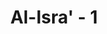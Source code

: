 ---
title: "Al-Isra' - 1"
no: 1
arabic_no: ١
ayah: سُبْحٰنَ الَّذِيْٓ اَسْرٰى بِعَبْدِهٖ لَيْلًا مِّنَ الْمَسْجِدِ الْحَرَامِ اِلَى الْمَسْجِدِ الْاَقْصَا الَّذِيْ بٰرَكْنَا حَوْلَهٗ لِنُرِيَهٗ مِنْ اٰيٰتِنَاۗ اِنَّهٗ هُوَ السَّمِيْعُ الْبَصِيْرُ
translation: "Mahasuci (Allah), yang telah memperjalankan hamba-Nya (Muhammad) pada malam hari dari Masjidilharam ke Masjidil Aqsa yang telah Kami berkahi sekelilingnya agar Kami perlihatkan kepadanya sebagian tanda-tanda (kebesaran) Kami. Sesungguhnya Dia Maha Mendengar, Maha Melihat."
tafsir: "Allah swt menyatakan kemahasucian-Nya dengan firman \"subhana\", agar manusia mengakui kesucian-Nya dari sifat-sifat yang tidak layak dan meyakini sifat-sifat keagungan-Nya yang tiada tara. Ungkapan itu juga sebagai pernyataan tentang sifat kebesaran-Nya yang telah memperjalankan hamba-Nya pada suatu malam, dengan perjalanan yang sangat cepat.\n\nAllah swt memulai firman-Nya dengan subhana dalam ayat ini, dan di beberapa ayat yang lain, sebagai pertanda bahwa ayat itu mengandung peristiwa luar biasa yang hanya dapat terlaksana karena iradah dan kekuasaan-Nya.\n\nDari kata asra' dapat dipahami bahwa Isra' Nabi Muhammad saw terjadi di waktu malam hari, karena kata asra dalam bahasa Arab berarti perjalanan di malam hari. Penyebutan lailan, dengan bentuk isim nakirah, yang berarti \"malam hari\", adalah untuk menggambarkan bahwa kejadian Isra' itu mengambil waktu malam yang singkat dan juga untuk menguatkan pengertian bahwa peristiwa Isra' itu memang benar-benar terjadi di malam hari. Allah swt meng-isra'-kan hamba-Nya di malam hari, karena waktu itulah yang paling utama bagi para hamba untuk mendekatkan diri kepada Allah, dan waktu yang paling baik untuk beribadah kepada-Nya.\n\nPerkataan 'abdihi (hamba-Nya) dalam ayat ini maksudnya ialah Nabi Muhammad saw yang telah terpilih sebagai nabi yang terakhir. Beliau telah mendapat perintah untuk melakukan perjalanan malam, sebagai penghormat-an kepadanya.\n\nDalam ayat ini tidak diterangkan waktunya secara pasti, baik waktu keberangkatan maupun kepulangan Nabi Muhammad saw kembali ke tempat tinggalnya di Mekah. Hanya saja yang diterangkan bahwa Isra' Nabi Muhammad saw dimulai dari Masjidilharam, yaitu masjid yang terkenal karena Kabah (Baitullah) terletak di dalamnya, menuju Masjidil Aqsa yang berada di Baitul Makdis. Masjid itu disebut Masjidil Aqsa yang berarti \"terjauh\", karena letaknya jauh dari kota Mekah.\n\nSelanjutnya Allah swt menjelaskan bahwa Masjidil Aqsa dan daerah-daerah sekitarnya mendapat berkah Allah karena menjadi tempat turun wahyu kepada para nabi. Tanahnya disuburkan, sehingga menjadi daerah yang makmur. Di samping itu, masjid tersebut termasuk di antara masjid yang menjadi tempat peribadatan para nabi dan tempat tinggal mereka.\n\nSesudah itu, Allah menyebutkan alasan mengapa Nabi Muhammad saw diperjalankan pada malam hari, yaitu untuk memperlihatkan kepada Nabi tanda-tanda kebesaran-Nya. Tanda-tanda itu disaksikan oleh Muhammad saw dalam perjalanannya dari Masjidilharam ke Masjidil Aqsa, berupa pengalaman-pengalaman yang berharga, ketabahan hati dalam menghadapi berbagai macam cobaan, dan betapa luasnya jagat raya serta alangkah Agungnya Allah Maha Pencipta. Pengalaman-pengalaman baru yang disaksikan Nabi Muhammad sangat berguna untuk memantapkan hati beliau menghadapi berbagai macam rintangan dari kaumnya, dan meyakini kebenaran wahyu Allah, baik yang telah diterima maupun yang akan diterimanya.\n\nDi akhir ayat ini, Allah swt menjelaskan bahwa Dia Maha Mendengar bisikan batin para hamba-Nya dan Maha Melihat semua perbuatan mereka. Tak ada detak jantung, ataupun gerakan tubuh dari seluruh makhluk yang ada di antara langit dan bumi ini yang lepas dari pengamatan-Nya.\n\nAyat ini menyebutkan terjadinya peristiwa Isra', yaitu perjalanan Nabi Muhammad saw dari Masjidilharam ke Masjidil Aqsa di waktu malam. Sedangkan peristiwa Mi'raj, yaitu naiknya Nabi Muhammad dari Masjidil Aqsa ke Sidratul Muntaha (Mustawa) tidak diisyaratkan oleh ayat ini, tetapi diisyaratkan dalam Surah an-Najm.\n\nHampir seluruh ahli tafsir berpendapat bahwa peristiwa Isra' terjadi setelah Nabi Muhammad diutus menjadi rasul. Peristiwanya terjadi satu tahun sebelum hijrah. Demikian menurut Imam az-Zuhri, Ibnu Sa'ad, dan lain-lainnya. Imam Nawawi pun memastikan demikian. Bahkan menurut Ibnu hazm, peristiwa Isra' itu terjadi di bulan Rajab tahun kedua belas setelah pengangkatan Muhammad menjadi nabi. Sedangkan al-hafidh 'Abdul Gani al-Maqdisi memilih pendapat yang mengatakan bahwa Isra' dan Mi'raj tersebut terjadi pada 27 Rajab, dengan alasan pada waktu itulah masyarakat melaksanakannya. \n\nAdapun hadis-hadis yang menjelaskan terjadinya Isra' itu sebagai berikut:\n\nPertama:\n\nAnas bin Malik menuturkan bahwa pada malam diperjalankannya Rasulullah saw dari Masjidilharam, datanglah kepadanya tiga orang pada saat sebelum turunnya wahyu, sedangkan Rasul pada waktu itu sedang tidur di Masjidilharam. Kemudian berkatalah orang yang pertama, \"Siapakah dia ini?\" Kemudian orang kedua menjawab, \"Dia adalah orang yang terbaik di antara mereka (kaumnya).\" Setelah itu berkatalah orang ketiga, \"Ambillah orang yang terbaik itu.\" Pada malam itu Nabi tidak mengetahui siapa mereka, sehingga mereka datang kepada Nabi di malam yang lain dalam keadaan matanya tidur sedangkan hatinya tidak tidur. Demikianlah para nabi, meskipun mata mereka terpejam, namun hati mereka tidaklah tidur. Sesudah itu rombongan tadi tidak berbicara sedikit pun kepada Nabi hingga mereka membawa Nabi dan meletakkannya di sekitar sumur Zamzam. Di antara mereka ada Jibril yang menguasai diri Nabi, lalu Jibril membelah bagian tubuh, antara leher sampai ke hatinya, sehingga kosonglah dadanya. Sesudah itu Jibril mencuci hati Nabi dengan air Zamzam dengan menggunakan tangannya, sehingga bersihlah hati beliau. Kemudian Jibril membawa bejana dari emas yang berisi iman dan hikmah. Kemudian dituangkanlah isi bejana itu memenuhi dada beliau dan urat-urat tenggorokannya lalu ditutupnya kembali. (Riwayat al-Bukhari)\n\nKedua: \n\nBahwa Nabi saw bersabda, \"Tiba-tiba datang kepadaku seseorang (Jibril). Kemudian ia membedah dan mengeluarkan hatiku. Setelah itu dibawalah kepadaku bejana yang terbuat dari emas yang penuh dengan iman, lalu ia mencuci hatiku. Setelah itu menuangkan isi bejana itu kepadaku. Kemudian hatiku dikembalikannya seperti sediakala\". (Riwayat al-Bukhari dari Sa'sha'ah)\n\nKetiga: \n\nBahwa Rasulullah saw bersabda, \"Didatangkan kepadaku Buraq, yaitu binatang putih lebih besar dari himar, dan lebih kecil dari bigal. Ia melangkahkan kakinya sejauh pandangan mata. Kemudian saya mengendarainya, lalu ia membawaku sehingga sampai ke Baitul Makdis. Kemudian saya mengikatnya pada tempat para nabi mengikatkan kendaraannya. Kemudian saya salat dua rakaat di dalamnya, lalu saya keluar. Kemudian Jibril membawa kepadaku sebuah bejana yang berisi minuman keras (khamar) dan sebuah lagi berisi susu; lalu saya pilih yang berisi susu, lantas Jibril berkata, \"Engkau telah memilih fitrah sebagai pilihan yang benar.\" (Riwayat Ahmad dari Anas bin Malik)\n\nDari hadis-hadis tersebut, dapat disimpulkan bahwa Nabi Muhammad diperjalankan pada malam hari dari Masjidilharam ke Masjidil Aqsa atas izin Allah di bawah bimbingan malaikat Jibril. Sebelum Nabi Muhammad saw diperjalankan pada malam itu, hatinya diisi iman dan hikmah, agar beliau tahan menghadapi segala macam cobaan dan tabah dalam melaksanakan perintah-Nya. Perjalanan itu dilakukan dengan mengendarai Buraq yang mempunyai kecepatan luar biasa sehingga Isra' dan Mi'raj hanya memerlu-kan waktu kurang dari satu malam.\n\nDalam ayat ini tidak dijelaskan secara terperinci, apakah Nabi saw Isra' dengan roh dan jasadnya, ataukah rohnya saja. Itulah sebabnya para mufasir berbeda pendapat mengenai hal tersebut. Mayoritas mereka berpendapat bahwa Isra' dilakukan dengan roh dan jasad dalam keadaan sadar, bukan dalam keadaan tidur. Mereka itu mengajukan beberapa alasan untuk menguatkan pendapatnya di antaranya:\n\na. Kata subhana menunjukkan adanya peristiwa yang hebat. Jika Nabi di-isra'-kan dalam keadaan tidur, tidak perlu diungkapkan dengan meng-gunakan ayat yang didahului dengan tasbih.\n\nb. Andaikata Isra' itu dilakukan dalam keadaan tidur, tentulah orang Quraisy tidak dengan serta merta mendustakannya. Banyaknya orang muslim yang murtad kembali karena peristiwa Isra' menunjukkan bahwa peristiwa itu bukanlah hal yang biasa. Kata-kata Ummu Hani yang melarang Nabi menceritakan kepada siapapun pengalaman-pengalaman yang dialami ketika Isra' agar mereka tidak menganggap Nabi saw berdusta, juga menguatkan bahwa Isra' itu dilakukan Nabi dengan roh dan jasadnya. Peristiwa ini yang menyebabkan Abu Bakar diberi gelar as-shiddiq karena dia membenarkan Nabi, dengan cepat dan tanpa ragu, ber-Isra' dengan roh dan jasadnya, sedangkan orang-orang lain berat menerimanya.\n\nc. Firman Allah yang menggunakan bi'abdihi menunjukkan bahwa Nabi Isra' dengan roh dan jasad karena kata seorang hamba mengacu pada kesatuan jasad dan roh.\n\nPerkataan Ibnu 'Abbas bahwa orang-orang Arab menggunakan kata ru'ya dalam arti penglihatan mata, maka kata ru'ya yang tersebut dalam firman Allah berikut ini mesti dipahami sebagai penglihatan dengan mata.\n\nDan Kami tidak menjadikan mimpi yang telah Kami perlihatkan kepadamu, melainkan sebagai ujian bagi manusia. (al-Isra'/17: 60)\n\ne. Yang diperlihatkan kepada Nabi waktu Isra' dan Mi'raj adalah penglihatan mata yang mungkin terjadi karena kecepatan yang serupa telah dibuktikan oleh manusia dengan teknologi modern.\n\nBeberapa mufassir yang lain berpendapat bahwa Isra' dilakukan Nabi dengan rohnya saja. Mereka ini menguatkan pendapatnya dengan perkataan Mu'awiyah bin Abi Sufyan ketika ditanya tentang Isra' Nabi Muhammad saw, beliau menjawab:\n\nIsra Nabi itu adalah mimpi yang benar yang datangnya dari Allah. \n\nPendapat yang mengatakan bahwa Isra' hanya dilakukan dengan roh saja lemah, karena sanad hadis yang dijadikan hujjah atau pegangan tidak jelas."
---